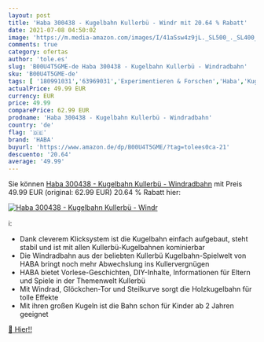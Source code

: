 ```yaml
---
layout: post
title: 'Haba 300438 - Kugelbahn Kullerbü - Windr mit 20.64 % Rabatt'
date: 2021-07-08 04:50:02
image: 'https://m.media-amazon.com/images/I/41aSsw4z9jL._SL500_._SL400_.jpg'
comments: true
category: ofertas
author: 'tole.es'
slug: 'B00U4T5GME-de Haba 300438 - Kugelbahn Kullerbü - Windradbahn'
sku: 'B00U4T5GME-de'
tags: [ '180991031','63969031','Experimentieren & Forschen','Haba','Kugelbahn','Kugelbahnen','Produkte','Spielzeug','haba', ]
actualPrice: 49.99 EUR
currency: EUR
price: 49.99
comparePrice: 62.99 EUR
prodname: 'Haba 300438 - Kugelbahn Kullerbü - Windradbahn'
country: 'de'
flag: '🇩🇪'
brand: 'HABA'
buyurl: 'https://www.amazon.de/dp/B00U4T5GME/?tag=tolees0ca-21'
descuento: '20.64'
average: '49.99'
---
```


Sie können [Haba 300438 - Kugelbahn Kullerbü - Windradbahn](https://www.amazon.de/dp/B00U4T5GME/?tag=tolees0ca-21) mit Preis 49.99 EUR (original: 62.99 EUR) 20.64 % Rabatt hier:

[![Haba 300438 - Kugelbahn Kullerbü - Windr](https://m.media-amazon.com/images/I/41aSsw4z9jL._SL500_._SL400_.jpg)](https://www.amazon.de/dp/B00U4T5GME/?tag=tolees0ca-21)

ℹ️:

- Dank cleverem Klicksystem ist die Kugelbahn einfach aufgebaut, steht stabil und ist mit allen Kullerbü-Kugelbahnen kominierbar
- Die Windradbahn aus der beliebten Kullerbü Kugelbahn-Spielwelt von HABA bringt noch mehr Abwechslung ins Kullervergnügen
- HABA bietet Vorlese-Geschichten, DIY-Inhalte, Informationen für Eltern und Spiele in der Themenwelt Kullerbü
- Mit Windrad, Glöckchen-Tor und Steilkurve sorgt die Holzkugelbahn für tolle Effekte
- Mit ihren großen Kugeln ist die Bahn schon für Kinder ab 2 Jahren geeignet

[🛒 Hier!!](https://www.amazon.de/dp/B00U4T5GME/?tag=tolees0ca-21)
